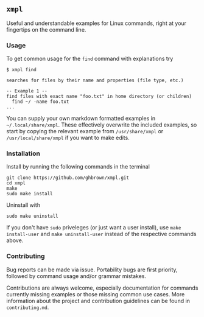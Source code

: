 
## `xmpl`

Useful and understandable examples for Linux commands, right
at your fingertips on the command line.


### Usage

To get common usage for the `find` command with explanations try

```
$ xmpl find

searches for files by their name and properties (file type, etc.)

-- Example 1 --
find files with exact name "foo.txt" in home directory (or children)
  find ~/ -name foo.txt
...
```

You can supply your own markdown formatted examples in `~/.local/share/xmpl`.
These effectively overwrite the included examples, so start by copying the relevant example from `/usr/share/xmpl` or `/usr/local/share/xmpl` if you want to make edits.


### Installation

Install by running the following commands in the terminal

```
git clone https://github.com/ghbrown/xmpl.git
cd xmpl
make
sudo make install
```

Uninstall with

```
sudo make uninstall
```

If you don't have `sudo` priveleges (or just want a user install), use
`make install-user` and `make uninstall-user` instead of the
respective commands above.


### Contributing

Bug reports can be made via issue. Portability bugs are first
priority, followed by command usage and/or grammar mistakes.

Contributions are always welcome, especially documentation for
commands currently missing examples or those missing common use
cases. More information about the project and contribution guidelines
can be found in `contributing.md`.

